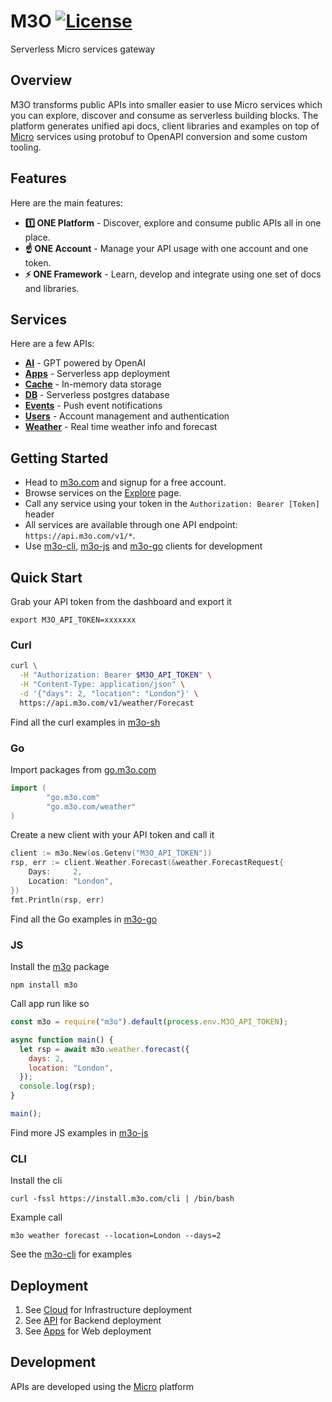 # M3O [![License](https://img.shields.io/:license-apache-blue.svg)](https://opensource.org/licenses/Apache-2.0)

Serverless Micro services gateway 

## Overview

M3O transforms public APIs into smaller easier to use Micro services which you can explore, discover and consume 
as serverless building blocks. The platform generates unified api docs, client libraries and examples on top 
of [Micro](https://github.com/micro) services using protobuf to OpenAPI conversion and some custom tooling. 

## Features

Here are the main features:

- **1️⃣ ONE Platform** - Discover, explore and consume public APIs all in one place. 
- **☝️ ONE Account** - Manage your API usage with one account and one token.
- **⚡ ONE Framework** - Learn, develop and integrate using one set of docs and libraries.

## Services

Here are a few APIs:

- [**AI**](https://m3o.com/ai) - GPT powered by OpenAI
- [**Apps**](https://m3o.com/app) - Serverless app deployment
- [**Cache**](https://m3o.com/cache) - In-memory data storage
- [**DB**](https://m3o.com/db) - Serverless postgres database 
- [**Events**](https://m3o.com/event) - Push event notifications
- [**Users**](https://m3o.com/user) - Account management and authentication 
- [**Weather**](https://m3o.com/weather) - Real time weather info and forecast

## Getting Started

- Head to [m3o.com](https://m3o.com) and signup for a free account.
- Browse services on the [Explore](https://m3o.com/explore) page.
- Call any service using your token in the `Authorization: Bearer [Token]` header
- All services are available through one API endpoint: `https://api.m3o.com/v1/*`.
- Use [m3o-cli](https://github.com/m3o/m3o-cli), [m3o-js](https://github.com/m3o/m3o-js) and [m3o-go](https://github.com/m3o/m3o-go) clients for development

## Quick Start

Grab your API token from the dashboard and export it

```
export M3O_API_TOKEN=xxxxxxx
```

### Curl

```bash
curl \
  -H "Authorization: Bearer $M3O_API_TOKEN" \
  -H "Content-Type: application/json" \
  -d '{"days": 2, "location": "London"}' \
  https://api.m3o.com/v1/weather/Forecast
```

Find all the curl examples in [m3o-sh](https://github.com/m3o/m3o-sh)

### Go

Import packages from [go.m3o.com](https://pkg.go.dev/go.m3o.com)

```go
import (
        "go.m3o.com"
        "go.m3o.com/weather"
)
```

Create a new client with your API token and call it

```go
client := m3o.New(os.Getenv("M3O_API_TOKEN"))
rsp, err := client.Weather.Forecast(&weather.ForecastRequest{
	Days:     2,
	Location: "London",
})
fmt.Println(rsp, err)
```

Find all the Go examples in [m3o-go](https://github.com/m3o/m3o-go)

### JS

Install the [m3o](https://www.npmjs.com/package/m3o) package

```
npm install m3o
```

Call app run like so

```javascript
const m3o = require("m3o").default(process.env.M3O_API_TOKEN);

async function main() {
  let rsp = await m3o.weather.forecast({
    days: 2,
    location: "London",
  });
  console.log(rsp);
}

main();
```

Find more JS examples in [m3o-js](https://github.com/m3o/m3o-js)

### CLI

Install the cli

```
curl -fssl https://install.m3o.com/cli | /bin/bash
```

Example call

```
m3o weather forecast --location=London --days=2
```

See the [m3o-cli](https://github.com/m3o/m3o-cli/tree/main/examples) for examples

## Deployment

1. See [Cloud](https://github.com/m3o/m3o/tree/main/cloud) for Infrastructure deployment
2. See [API](https://github.com/m3o/m3o/tree/main/api) for Backend deployment
3. See [Apps](https://github.com/m3o/m3o/tree/main/apps) for Web deployment

## Development

APIs are developed using the [Micro](https://micro.dev) platform

